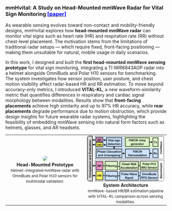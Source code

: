 ### mmHvital: A Study on Head-Mounted mmWave Radar for Vital Sign Monitoring [<font color="blue">[paper]</font>](https://dl.acm.org/doi/10.1145/3722570.3726889)

As wearable sensing evolves toward non-contact and mobility-friendly designs, mmHvital explores how **head-mounted mmWave radar** can monitor vital signs such as heart rate (HR) and respiration rate (RR) without chest-level placement. The motivation stems from the limitations of traditional radar setups — which require fixed, front-facing positioning — making them unsuitable for natural, mobile usage in daily scenarios.

In this work, I designed and built the **first head-mounted mmWave sensing prototype** for vital sign monitoring, integrating a TI IWR6843AOP radar into a helmet alongside OmniBuds and Polar H10 sensors for benchmarking.  
The system investigates how sensor position, user posture, and chest motion visibility affect radar-based HR and RR estimation. To move beyond accuracy-only metrics, I introduced **VITAL-KL**, a new waveform-similarity metric that quantifies differences in respiratory and cardiac signal morphology between modalities.
Results show that **front-facing placements** achieve high similarity and up to 97% HR accuracy, while **rear placements** degrade performance due to motion obstruction, which provide design insights for future wearable radar systems, highlighting the feasibility of embedding mmWave sensing into natural form factors such as helmets, glasses, and AR headsets.

<table style="text-align:center; margin:auto;">
<tr>
  <td>
    <a href="/assets/paper_img/mmHvital/mmHvital_setup.png">
      <img src="/assets/paper_img/mmHvital/mmHvital_setup.png" style="width:40vw; border-radius:8px;"/>
    </a>
    <div><b>Head-Mounted Prototype</b><br><small>Helmet-integrated mmWave radar with OmniBuds and Polar H10 sensors for multimodal validation.</small></div>
  </td>
  <td>
    <a href="/assets/paper_img/mmHvital/mmHvital_sys.png">
      <img src="/assets/paper_img/mmHvital/mmHvital_sys.png" style="width:35vw; border-radius:8px;"/>
    </a>
    <div><b>System Architecture</b><br><small>mmWave-based HR/BR estimation pipeline with VITAL-KL comparison across sensing modalities.</small></div>
  </td>
</tr>
</table>
